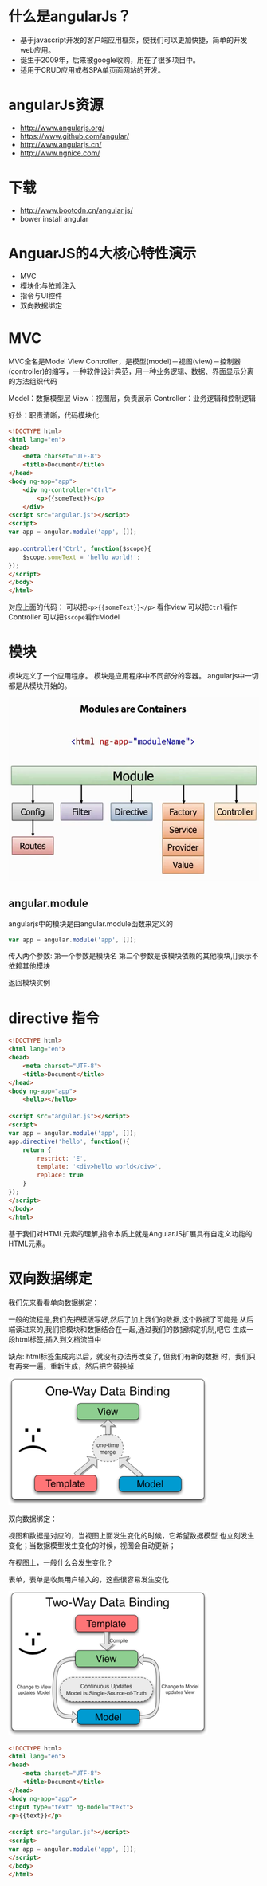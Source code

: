 # 什么是angularJs？
- 基于javascript开发的客户端应用框架，使我们可以更加快捷，简单的开发web应用。
- 诞生于2009年，后来被google收购，用在了很多项目中。
- 适用于CRUD应用或者SPA单页面网站的开发。

# angularJs资源

- http://www.angularjs.org/
- https://www.github.com/angular/
- http://www.angularjs.cn/
- http://www.ngnice.com/

# 下载
- http://www.bootcdn.cn/angular.js/
- bower install angular

<!-- # 概念概览 -->
<!-- - MVC
- Template 模版
- Directive 指令 
- Scope 
- Expressions 表达式
- Compiler 
- Filter 过滤器
- Data Binding 数据绑定
- Controller 控制器
- Dependency Injection 依赖注入
- Module 模块
- Service 服务 -->

# AnguarJS的4大核心特性演示
- MVC
- 模块化与依赖注入
- 指令与UI控件
- 双向数据绑定


# MVC
MVC全名是Model View Controller，是模型(model)－视图(view)－控制器(controller)的缩写，一种软件设计典范，用一种业务逻辑、数据、界面显示分离的方法组织代码


Model：数据模型层
View：视图层，负责展示
Controller：业务逻辑和控制逻辑

好处：职责清晰，代码模块化

```html
<!DOCTYPE html>
<html lang="en">
<head>
    <meta charset="UTF-8">
    <title>Document</title>
</head>
<body ng-app="app">
    <div ng-controller="Ctrl">
        <p>{{someText}}</p>
    </div>
<script src="angular.js"></script>
<script>
var app = angular.module('app', []);

app.controller('Ctrl', function($scope){
    $scope.someText = 'hello world!';
});
</script>
</body>
</html>
```

对应上面的代码：
可以把`<p>{{someText}}</p>` 看作view
可以把`Ctrl`看作Controller
可以把`$scope`看作Model


# 模块
模块定义了一个应用程序。
模块是应用程序中不同部分的容器。
angularjs中一切都是从模块开始的。

![](images/module.png)

## angular.module
angularjs中的模块是由angular.module函数来定义的

```js
var app = angular.module('app', []);
```
传入两个参数:
第一个参数是模块名
第二个参数是该模块依赖的其他模块,[]表示不依赖其他模块

返回模块实例

# directive 指令
```html
<!DOCTYPE html>
<html lang="en">
<head>
    <meta charset="UTF-8">
    <title>Document</title>
</head>
<body ng-app="app">
    <hello></hello>

<script src="angular.js"></script>
<script>
var app = angular.module('app', []);
app.directive('hello', function(){
    return {
        restrict: 'E',
        template: '<div>hello world</div>',
        replace: true
    }
});
</script>
</body>
</html>
```
基于我们对HTML元素的理解,指令本质上就是AngularJS扩展具有自定义功能的HTML元素。

# 双向数据绑定


我们先来看看单向数据绑定：

一般的流程是,我们先把模版写好,然后了加上我们的数据,这个数据了可能是
从后端读进来的,我们把模块和数据结合在一起,通过我们的数据绑定机制,吧它
生成一段html标签,插入到文档流当中

缺点: html标签生成完以后，就没有办法再改变了, 但我们有新的数据
时，我们只有再来一遍，重新生成，然后把它替换掉

![](images/单向数据绑定.png)


双向数据绑定：

视图和数据是对应的，当视图上面发生变化的时候，它希望数据模型
也立刻发生变化；当数据模型发生变化的时候，视图会自动更新；

在视图上，一般什么会发生变化？

表单，表单是收集用户输入的，这些很容易发生变化

![](images/双向数据绑定.png)

```html
<!DOCTYPE html>
<html lang="en">
<head>
    <meta charset="UTF-8">
    <title>Document</title>
</head>
<body ng-app="app">
<input type="text" ng-model="text">
<p>{{text}}</p>

<script src="angular.js"></script>
<script>
var app = angular.module('app', []);
</script>
</body>
</html>
```





